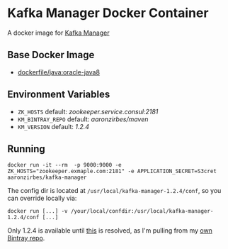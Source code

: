 Kafka Manager Docker Container
==============================

A docker image for [Kafka Manager](https://github.com/yahoo/kafka-manager)

Base Docker Image
-----------------

* [dockerfile/java:oracle-java8](https://registry.hub.docker.com/u/dockerfile/java)

Environment Variables
---------------------

* `ZK_HOSTS` default: *zookeeper.service.consul:2181*
* `KM_BINTRAY_REPO` default: *aaronzirbes/maven*
* `KM_VERSION` default: *1.2.4*

Running
-------

    docker run -it --rm  -p 9000:9000 -e ZK_HOSTS="zookeeper.exmaple.com:2181" -e APPLICATION_SECRET=S3cret aaronzirbes/kafka-manager

The config dir is located at `/usr/local/kafka-manager-1.2.4/conf`, so you can override locally via:

    docker run [...] -v /your/local/confdir:/usr/local/kafka-manager-1.2.4/conf [...]

Only 1.2.4 is available until [this](https://github.com/yahoo/kafka-manager/issues/79) is resolved, as 
I'm pulling from my [own Bintray repo](https://bintray.com/aaronzirbes/maven/kafka-manager/view).
